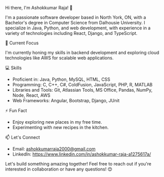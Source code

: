 Hi there, I'm Ashokkumar Raja! 👋

I'm a passionate software developer based in North York, ON, with a Bachelor's degree in Computer Science from Dalhousie University. I specialize in Java, Python, and web development, with experience in a variety of technologies including React, Django, and TypeScript.


🌱 Current Focus

I'm currently honing my skills in backend development and exploring cloud technologies like AWS for scalable web applications.

💻 Skills

* Proficient in: Java, Python, MySQL, HTML, CSS
* Programming: C, C++, C#, ColdFusion, JavaScript, PHP, R, MATLAB
* Libraries and Tools: Git, Atlassian Tools, MS Office, Pandas, NumPy, Node, React, AWS
* Web Frameworks: Angular, Bootstrap, Django, JUnit

⚡ Fun Fact

* Enjoy exploring new places in my free time.
* Experimenting with new recipes in the kitchen.

📫 Let's Connect

* Email: ashokkumarraja2000@gmail.com
* LinkedIn: https://www.linkedin.com/in/ashokkumar-raja-a1275617a/

Let's build something amazing together! Feel free to reach out if you're interested in collaboration or have any questions! 😊
